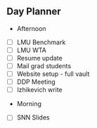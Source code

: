 ## Day Planner
- Afternoon
- [ ] LMU Benchmark
- [ ] LMU WTA
- [ ] Resume update
- [ ] Mail grad students
- [ ] Website setup - full vault
- [ ] DDP Meeting
- [ ] Izhikevich write
- Morning
- [ ] SNN Slides
